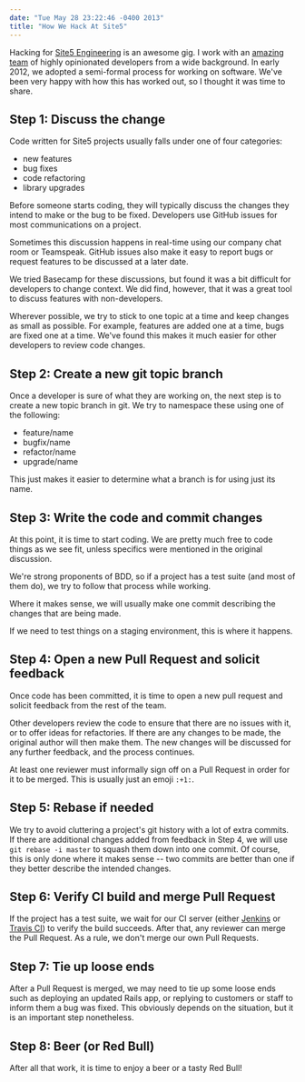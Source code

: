 ```yaml
---
date: "Tue May 28 23:22:46 -0400 2013"
title: "How We Hack At Site5"
---
```


Hacking for [Site5 Engineering](http://eng5.com/) is an awesome gig. I work
with an [amazing team](https://github.com/site5?tab=members) of highly
opinionated developers from a wide background. In early 2012, we adopted a
semi-formal process for working on software. We've been very happy with how
this has worked out, so I thought it was time to share.

## Step 1: Discuss the change

Code written for Site5 projects usually falls under one of four categories:

* new features
* bug fixes
* code refactoring
* library upgrades

Before someone starts coding, they will typically discuss the changes they
intend to make or the bug to be fixed. Developers use GitHub issues for most
communications on a project.

Sometimes this discussion happens in real-time using our company chat room or
Teamspeak. GitHub issues also make it easy to report bugs or request features
to be discussed at a later date.

We tried Basecamp for these discussions, but found it was a bit difficult for
developers to change context. We did find, however, that it was a great tool
to discuss features with non-developers.

Wherever possible, we try to stick to one topic at a time and keep changes as
small as possible. For example, features are added one at a time, bugs are
fixed one at a time. We've found this makes it much easier for other
developers to review code changes.

## Step 2: Create a new git topic branch

Once a developer is sure of what they are working on, the next step is to
create a new topic branch in git. We try to namespace these using one of the
following:

* feature/name
* bugfix/name
* refactor/name
* upgrade/name

This just makes it easier to determine what a branch is for using just its
name.

## Step 3: Write the code and commit changes

At this point, it is time to start coding. We are pretty much free to code
things as we see fit, unless specifics were mentioned in the original
discussion.

We're strong proponents of BDD, so if a project has a test suite (and most of
them do), we try to follow that process while working.

Where it makes sense, we will usually make one commit describing the changes
that are being made.

If we need to test things on a staging environment, this is where it happens.

## Step 4: Open a new Pull Request and solicit feedback

Once code has been committed, it is time to open a new pull request and
solicit feedback from the rest of the team.

Other developers review the code to ensure that there are no issues with it,
or to offer ideas for refactories. If there are any changes to be made, the
original author will then make them. The new changes will be discussed for any
further feedback, and the process continues.

At least one reviewer must informally sign off on a Pull Request in order for
it to be merged. This is usually just an emoji `:+1:`.

## Step 5: Rebase if needed

We try to avoid cluttering a project's git history with a lot of extra
commits. If there are additional changes added from feedback in Step 4, we
will use `git rebase -i master` to squash them down into one commit. Of
course, this is only done where it makes sense -- two commits are better than
one if they better describe the intended changes.

## Step 6: Verify CI build and merge Pull Request

If the project has a test suite, we wait for our CI server (either
[Jenkins](http://jenkins-ci.org) or [Travis CI](https://travis-ci.org)) to
verify the build succeeds. After that, any reviewer can merge the Pull
Request. As a rule, we don't merge our own Pull Requests.

## Step 7: Tie up loose ends

After a Pull Request is merged, we may need to tie up some loose ends such as
deploying an updated Rails app, or replying to customers or staff to inform
them a bug was fixed. This obviously depends on the situation, but it is an
important step nonetheless.

## Step 8: Beer (or Red Bull)

After all that work, it is time to enjoy a beer or a tasty Red Bull!
